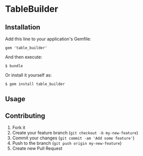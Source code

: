 # TableBuilder

## Installation

Add this line to your application's Gemfile:

    gem 'table_builder'

And then execute:

    $ bundle

Or install it yourself as:

    $ gem install table_builder

## Usage

## Contributing

1. Fork it
2. Create your feature branch (`git checkout -b my-new-feature`)
3. Commit your changes (`git commit -am 'Add some feature'`)
4. Push to the branch (`git push origin my-new-feature`)
5. Create new Pull Request
